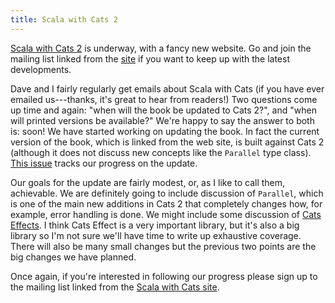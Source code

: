 ```yaml
---
title: Scala with Cats 2
---
```


[Scala with Cats 2][scalawithcats] is underway, with a fancy new website. Go and join the mailing list linked from the [site][scalawithcats] if you want to keep up with the latest developments.

<!-- more -->

Dave and I fairly regularly get emails about Scala with Cats (if you have ever emailed us---thanks, it's great to hear from readers!) Two questions come up time and again: "when will the book be updated to Cats 2?", and "when will printed versions be available?" We're happy to say the answer to both is: soon! We have started working on updating the book. In fact the current version of the book, which is linked from the web site, is built against Cats 2 (although it does not discuss new concepts like the `Parallel` type class). [This issue][170] tracks our progress on the update.

Our goals for the update are fairly modest, or, as I like to call them, achievable. We are definitely going to include discussion of `Parallel`, which is one of the main new additions in Cats 2 that completely changes how, for example, error handling is done. We might include some discussion of [Cats Effects][cats-effect]. I think Cats Effect is a very important library, but it's also a big library so I'm not sure we'll have time to write up exhaustive coverage. There will also be many small changes but the previous two points are the big changes we have planned.

Once again, if you're interested in following our progress please sign up to the mailing list linked from the [Scala with Cats site][scalawithcats]. 

[scalawithcats]: https://scalawithcats.com/
[170]: https://github.com/scalawithcats/scala-with-cats/issues/170
[cats-effect]: https://typelevel.org/cats-effect/
